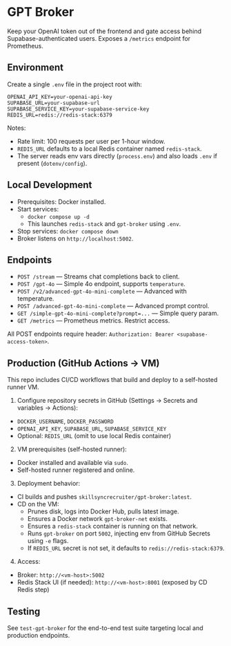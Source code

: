 # GPT Broker

Keep your OpenAI token out of the frontend and gate access behind Supabase-authenticated users. Exposes a `/metrics` endpoint for Prometheus.

## Environment
Create a single `.env` file in the project root with:
```
OPENAI_API_KEY=your-openai-api-key
SUPABASE_URL=your-supabase-url
SUPABASE_SERVICE_KEY=your-supabase-service-key
REDIS_URL=redis://redis-stack:6379
```
Notes:
- Rate limit: 100 requests per user per 1-hour window.
- `REDIS_URL` defaults to a local Redis container named `redis-stack`.
- The server reads env vars directly (`process.env`) and also loads `.env` if present (`dotenv/config`).

## Local Development
- Prerequisites: Docker installed.
- Start services:
  - `docker compose up -d`
  - This launches `redis-stack` and `gpt-broker` using `.env`.
- Stop services: `docker compose down`
- Broker listens on `http://localhost:5002`.

## Endpoints
- `POST /stream` — Streams chat completions back to client.
- `POST /gpt-4o` — Simple 4o endpoint, supports `temperature`.
- `POST /v2/advanced-gpt-4o-mini-complete` — Advanced with temperature.
- `POST /advanced-gpt-4o-mini-complete` — Advanced prompt control.
- `GET /simple-gpt-4o-mini-complete?prompt=...` — Simple query param.
- `GET /metrics` — Prometheus metrics. Restrict access.

All POST endpoints require header: `Authorization: Bearer <supabase-access-token>`.

## Production (GitHub Actions → VM)
This repo includes CI/CD workflows that build and deploy to a self-hosted runner VM.

1) Configure repository secrets in GitHub (Settings → Secrets and variables → Actions):
- `DOCKER_USERNAME`, `DOCKER_PASSWORD`
- `OPENAI_API_KEY`, `SUPABASE_URL`, `SUPABASE_SERVICE_KEY`
- Optional: `REDIS_URL` (omit to use local Redis container)

2) VM prerequisites (self-hosted runner):
- Docker installed and available via `sudo`.
- Self-hosted runner registered and online.

3) Deployment behavior:
- CI builds and pushes `skillsyncrecruiter/gpt-broker:latest`.
- CD on the VM:
  - Prunes disk, logs into Docker Hub, pulls latest image.
  - Ensures a Docker network `gpt-broker-net` exists.
  - Ensures a `redis-stack` container is running on that network.
  - Runs `gpt-broker` on port `5002`, injecting env from GitHub Secrets using `-e` flags.
  - If `REDIS_URL` secret is not set, it defaults to `redis://redis-stack:6379`.

4) Access:
- Broker: `http://<vm-host>:5002`
- Redis Stack UI (if needed): `http://<vm-host>:8001` (exposed by CD Redis step)

## Testing
See `test-gpt-broker` for the end-to-end test suite targeting local and production endpoints.
